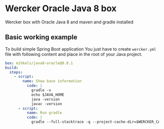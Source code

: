 Wercker Oracle Java 8 box
=========================

Wercker box with Oracle Java 8 and maven and gradle installed

Basic working example 
---------------------

To build simple Spring Boot application You just have to create ```wercker.yml``` file with following content and place in the root of your Java project.

```yml
box: mihkels/java8-oracle@0.0.1
build:
  steps:
    - script:
        name: Show base information
          code: |
            gradle -v
            echo $JAVA_HOME
            java -version
            javac -version
      - script:
          name: Run gradle
          code: |
            gradle --full-stacktrace -q --project-cache-dir=$WERCKER_CACHE_DIR assamble
```


